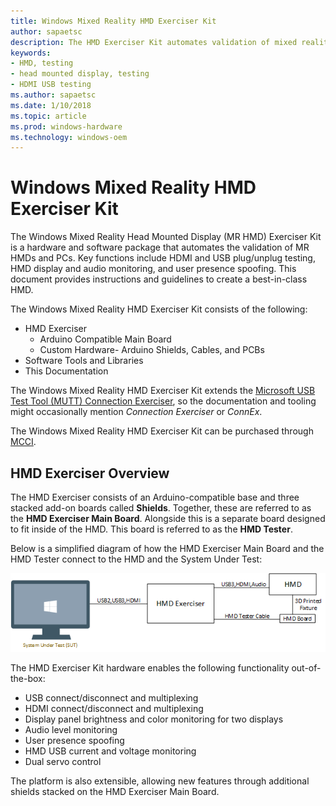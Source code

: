 ```yaml
---
title: Windows Mixed Reality HMD Exerciser Kit
author: sapaetsc
description: The HMD Exerciser Kit automates validation of mixed reality (MR) head mounted displays (HMDs) and PCs.
keywords:
- HMD, testing
- head mounted display, testing
- HDMI USB testing 
ms.author: sapaetsc
ms.date: 1/10/2018
ms.topic: article
ms.prod: windows-hardware
ms.technology: windows-oem
---
```


# Windows Mixed Reality HMD Exerciser Kit

The Windows Mixed Reality Head Mounted Display (MR HMD) Exerciser Kit is a hardware and software
package that automates the validation of MR HMDs and PCs. Key functions include HDMI and USB plug/unplug
testing, HMD display and audio monitoring, and user presence spoofing.
This document provides instructions and guidelines to create a best-in-class HMD.

The Windows Mixed Reality HMD Exerciser Kit consists of the following:

- HMD Exerciser
    - Arduino Compatible Main Board
    - Custom Hardware- Arduino Shields, Cables, and PCBs
- Software Tools and Libraries
- This Documentation

The Windows Mixed Reality HMD Exerciser Kit extends the [Microsoft USB
Test Tool (MUTT) Connection Exerciser](https://docs.microsoft.com/en-us/windows-hardware/drivers/usbcon/test-usb-type-c-systems-with-mutt-connex-c), so the documentation and tooling
might occasionally mention *Connection Exerciser* or *ConnEx*.

The Windows Mixed Reality HMD Exerciser Kit can be purchased through [MCCI](http://www.mcci.com/mcci-v5/devtools/exerciser-hmd.html).

## HMD Exerciser Overview

The HMD Exerciser consists of an Arduino-compatible base and three
stacked add-on boards called **Shields**. Together, these are referred
to as the **HMD Exerciser Main Board**. Alongside this is a separate
board designed to fit inside of the HMD. This board is referred to as
the **HMD Tester**.

Below is a simplified diagram of how the HMD Exerciser Main Board and
the HMD Tester connect to the HMD and the System Under Test:

![HMD Exerciser Kit Setup](images/image024.png)  

The HMD Exerciser Kit hardware enables the following functionality
out-of-the-box:

-  USB connect/disconnect and multiplexing
-  HDMI connect/disconnect and multiplexing
-  Display panel brightness and color monitoring for two displays
-  Audio level monitoring
-  User presence spoofing
-  HMD USB current and voltage monitoring
-  Dual servo control

The platform is also extensible, allowing new features through additional shields stacked on the HMD Exerciser Main Board.

